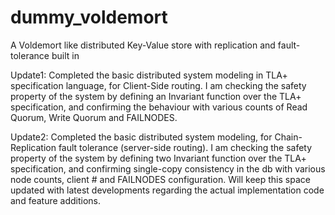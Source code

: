 # dummy_voldemort
A Voldemort like distributed Key-Value store with replication and fault-tolerance built in

<p1>Update1: Completed the basic distributed system modeling in TLA+ specification language, for Client-Side routing. I am checking the safety property of the system by defining an Invariant function over the TLA+ specification, and confirming the behaviour with various counts of Read Quorum, Write Quorum and FAILNODES.</p1>

<p2>Update2: Completed the basic distributed system modeling, for Chain-Replication fault tolerance (server-side routing). I am checking the safety property of the system by defining two Invariant function over the TLA+ specification, and confirming single-copy consistency in the db with various node counts, client # and FAILNODES configuration.</p2>
<p3>Will keep this space updated with latest developments regarding the actual implementation code and feature additions.</p3>
